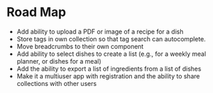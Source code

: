 # Road Map

- Add ability to upload a PDF or image of a recipe for a dish
- Store tags in own collection so that tag search can autocomplete.
- Move breadcrumbs to their own component
- Add ability to select dishes to create a list (e.g., for a weekly meal planner, or dishes for a meal)
- Add the ability to export a list of ingredients from a list of dishes
- Make it a multiuser app with registration and the ability to share collections with other users